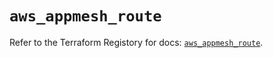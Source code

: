 # `aws_appmesh_route`

Refer to the Terraform Registory for docs: [`aws_appmesh_route`](https://registry.terraform.io/providers/hashicorp/aws/3.76.1/docs/resources/appmesh_route).
